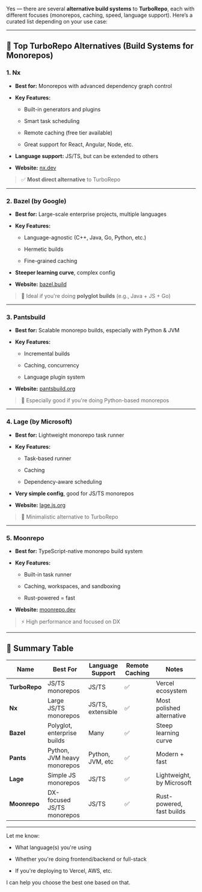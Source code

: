 

Yes — there are several **alternative build systems** to **TurboRepo**, each with different focuses (monorepos, caching, speed, language support). Here’s a curated list depending on your use case:

---

## 🚀 **Top TurboRepo Alternatives (Build Systems for Monorepos)**

### 1. **Nx**

- **Best for:** Monorepos with advanced dependency graph control
    
- **Key Features:**
    
    - Built-in generators and plugins
        
    - Smart task scheduling
        
    - Remote caching (free tier available)
        
    - Great support for React, Angular, Node, etc.
        
- **Language support:** JS/TS, but can be extended to others
    
- **Website:** [nx.dev](https://nx.dev/)
    

> ✅ **Most direct alternative** to TurboRepo

---

### 2. **Bazel** (by Google)

- **Best for:** Large-scale enterprise projects, multiple languages
    
- **Key Features:**
    
    - Language-agnostic (C++, Java, Go, Python, etc.)
        
    - Hermetic builds
        
    - Fine-grained caching
        
- **Steeper learning curve**, complex config
    
- **Website:** [bazel.build](https://bazel.build/)
    

> 🔧 Ideal if you're doing **polyglot builds** (e.g., Java + JS + Go)

---

### 3. **Pantsbuild**

- **Best for:** Scalable monorepo builds, especially with Python & JVM
    
- **Key Features:**
    
    - Incremental builds
        
    - Caching, concurrency
        
    - Language plugin system
        
- **Website:** [pantsbuild.org](https://www.pantsbuild.org/)
    

> 🐍 Especially good if you're doing Python-based monorepos

---

### 4. **Lage** (by Microsoft)

- **Best for:** Lightweight monorepo task runner
    
- **Key Features:**
    
    - Task-based runner
        
    - Caching
        
    - Dependency-aware scheduling
        
- **Very simple config**, good for JS/TS monorepos
    
- **Website:** [lage.js.org](https://lage.js.org/)
    

> 🧼 Minimalistic alternative to TurboRepo

---

### 5. **Moonrepo**

- **Best for:** TypeScript-native monorepo build system
    
- **Key Features:**
    
    - Built-in task runner
        
    - Caching, workspaces, and sandboxing
        
    - Rust-powered = fast
        
- **Website:** [moonrepo.dev](https://moonrepo.dev/)
    

> ⚡ High performance and focused on DX

---

## 🧠 Summary Table

|Name|Best For|Language Support|Remote Caching|Notes|
|---|---|---|---|---|
|**TurboRepo**|JS/TS monorepos|JS/TS|✅|Vercel ecosystem|
|**Nx**|Large JS/TS monorepos|JS/TS, extensible|✅|Most polished alternative|
|**Bazel**|Polyglot, enterprise builds|Many|✅|Steep learning curve|
|**Pants**|Python, JVM heavy monorepos|Python, JVM, etc|✅|Modern + fast|
|**Lage**|Simple JS monorepos|JS/TS|✅|Lightweight, by Microsoft|
|**Moonrepo**|DX-focused JS/TS monorepos|JS/TS|✅|Rust-powered, fast builds|

---

Let me know:

- What language(s) you're using
    
- Whether you're doing frontend/backend or full-stack
    
- If you're deploying to Vercel, AWS, etc.
    

I can help you choose the best one based on that.